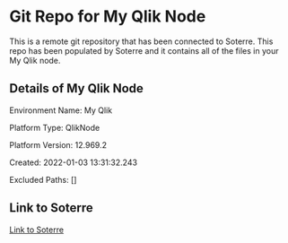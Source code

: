 # Git Repo for My Qlik Node

This is a remote git repository that has been connected to Soterre. This repo has been populated by Soterre and it contains all of the files in your My Qlik node.

## Details of My Qlik Node

Environment Name: My Qlik

Platform Type: QlikNode

Platform Version: 12.969.2

Created: 2022-01-03 13:31:32.243

Excluded Paths: []

## Link to Soterre

[Link to Soterre]()